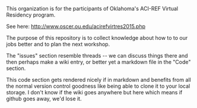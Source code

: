 
This organization is for the participants of Oklahoma's ACI-REF Virtual Residency program.

See here: http://www.oscer.ou.edu/acirefvirtres2015.php  

The purpose of this repository is to collect knowledge about how to to our jobs better and to plan the next workshop.

The "issues" section resemble threads -- we can discuss things there and then perhaps make a wiki entry, or better yet a markdown file in the "Code" section. 


This code section gets rendered nicely if in markdown and benefits from all the normal version control goodness like being able to clone it to your local storage.  I don't know if the wiki goes anywhere but here which means if github goes away, we'd lose it. 
